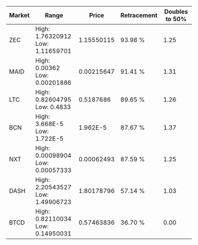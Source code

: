 | Market | Range | Price| Retracement | Doubles to 50% |
| --- | --- | --- | --- | --- |
| ZEC | High: 1.76320912<br />Low: 1.11659701 | 1.15550115 | 93.98 % | 1.25 |
| MAID | High: 0.00362<br />Low: 0.00201886 | 0.00215647 | 91.41 % | 1.31 |
| LTC | High: 0.82604795<br />Low: 0.4833 | 0.5187686 | 89.65 % | 1.26 |
| BCN | High: 3.668E-5<br />Low: 1.722E-5 | 1.962E-5 | 87.67 % | 1.37 |
| NXT | High: 0.00098904<br />Low: 0.00057333 | 0.00062493 | 87.59 % | 1.25 |
| DASH | High: 2.20543527<br />Low: 1.49906723 | 1.80178796 | 57.14 % | 1.03 |
| BTCD | High: 0.82110034<br />Low: 0.14950031 | 0.57463836 | 36.70 % | 0.00 |
